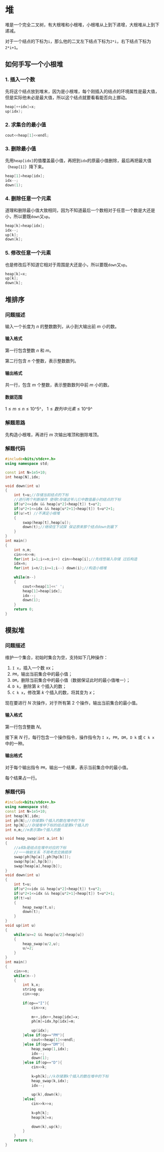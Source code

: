# 堆

堆是一个完全二叉树，有大根堆和小根堆，小根堆从上到下递增，大根堆从上到下递减。

对于一个结点的下标为`i`，那么他的二叉左下结点下标为`2*i`，右下结点下标为`2*i+1`。

## 如何手写一个小根堆

### 1. 插入一个数

先将这个结点放到堆末，因为是小根堆，每个刚插入的结点的环境属性是最大值，但是实际他未必是最大值，所以这个结点就要看看能否向上挪动。

```c++
heap[++idx]=x;
up(idx);
```

### 2. 求集合的最小值

```c++
cout<<heap[1]<<endl;
```

### 3. 删除最小值

先用`heap[idx]`的值覆盖最小值，再把到`idx`的原最小值删除，最后再把最大值（`heap[1]`）降下来。

```c++
heap[1]=heap[idx];
idx--;
down(1);
```

### 4. 删除任意一个元素

道理和删除最小值大致相同，因为不知道最后一个数相对于任意一个数是大还是小，所以要既`down`又`up`。

```c++
heap[k]=heap[idx];
idx--;
up[k];
down[k];
```

### 5. 修改任意一个元素

也是修改后不知道它相对于周围是大还是小，所以要既`down`又`up`。

```c++
heap[k]=x;
up[k];
down[k];
```

## 堆排序

### 问题描述

输入一个长度为 $n$ 的整数数列，从小到大输出前 $m$ 小的数。

#### 输入格式

第一行包含整数 $n$ 和 $m$。

第二行包含 $n$ 个整数，表示整数数列。

#### 输出格式

共一行，包含 $m$ 个整数，表示整数数列中前 $m$ 小的数。

#### 数据范围

$1≤m≤n≤10$^5^，
$1≤数列中元素≤10$^9^

### 解题思路

先构造小根堆，再进行 $m$ 次输出堆顶和删除堆顶。

### 解题代码

```c++
#include<bits/stdc++.h>
using namespace std;

const int N=1e5+10;
int heap[N],idx;

void down(int u)
{
    int t=u;//存储当前结点的下标
    //进行两个判断操作 使得t存储这爷儿仨中数值最小的结点的下标
    if(u*2<=idx && heap[u*2]<heap[t]) t=u*2;
    if(u*2+1<=idx && heap[u*2+1]<heap[t]) t=u*2+1;
    if(u!=t) //不满足小根堆
    {
        swap(heap[t],heap[u]);
        down(t);//继续往下试探 保证原来那个结点down到最下
    }
}
int main()
{
    int n,m;
    cin>>n>>m;
    for(int i=1;i<=n;i++) cin>>heap[i];//先线性输入存储 过后构造
    idx=n;
    for(int i=n/2;i>=1;i--) down(i);//构造小根堆
    
    while(m--)
    {
        cout<<heap[1]<<' ';
        heap[1]=heap[idx];
        idx--;
        down(1);
    }
    return 0;
}
```

## 模拟堆

### 问题描述

维护一个集合，初始时集合为空，支持如下几种操作：

1. `I x`，插入一个数 xx；
2. `PM`，输出当前集合中的最小值；
3. `DM`，删除当前集合中的最小值（数据保证此时的最小值唯一）；
4. `D k`，删除第 $k$ 个插入的数；
5. `C k x`，修改第 $k$ 个插入的数，将其变为 $x$；

现在要进行 $N$ 次操作，对于所有第 $2$ 个操作，输出当前集合的最小值。

#### 输入格式

第一行包含整数 $N$。

接下来 $N$ 行，每行包含一个操作指令，操作指令为 `I x`，`PM`，`DM`，`D k` 或 `C k x` 中的一种。

#### 输出格式

对于每个输出指令 `PM`，输出一个结果，表示当前集合中的最小值。

每个结果占一行。

### 解题代码

```c++
#include<bits/stdc++.h>
using namespace std;
const int N=1e5+10;
int heap[N],idx;
int ph[N];//存储第k个插入的数在堆中的下标
int hp[N];//存储堆中下标的结点是第k个插入的
int n,m;//m表示第m个插入的数

void heap_swap(int a,int b)
{
    //a和b是结点在堆中对应的下标
    //一一映射关系 不用考虑交换顺序
    swap(ph[hp[a]],ph[hp[b]]);
    swap(hp[a],hp[b]);
    swap(heap[a],heap[b]);
}
void down(int u)
{
    int t=u;
    if(u*2<=idx && heap[u*2]<heap[t]) t=u*2;
    if(u*2+1<=idx && heap[u*2+1]<heap[t]) t=u*2+1;
    if(t!=u)
    {
        heap_swap(t,u);
        down(t);
    }
}
void up(int u)
{
    while(u>=2 && heap[u/2]>heap[u])
    {
        heap_swap(u/2,u);
        u/=2;
    }
}
int main()
{
    cin>>n;
    while(n--)
    {
        int k,x;
        string op;
        cin>>op;
        
        if(op=="I"){
            cin>>x;
            
            m++,idx++,heap[idx]=x;
            ph[m]=idx,hp[idx]=m;
            
            up(idx);
        }else if(op=="PM"){
            cout<<heap[1]<<endl;
        }else if(op=="DM"){
            heap_swap(1,idx);
            idx--;
            down(1);
        }else if(op=="D"){
            cin>>k;
            
            k=ph[k];//k存储第k个插入的数在堆中的下标
            heap_swap(k,idx);
            idx--;
            
            up(k),down(k);
        }else{
            cin>>k>>x;
            
            k=ph[k];
            heap[k]=x;
            
            down(k),up(k);
        }
    }
    return 0;
}
```





​                                                   
